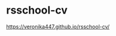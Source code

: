 # rsschool-cv
<a href="https://veronika447.github.io/rsschool-cv/">https://veronika447.github.io/rsschool-cv/</a>
